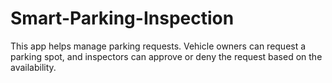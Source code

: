 # Smart-Parking-Inspection
This app helps manage parking requests. Vehicle owners can request a parking spot, and inspectors can approve or deny the request based on the availability.
